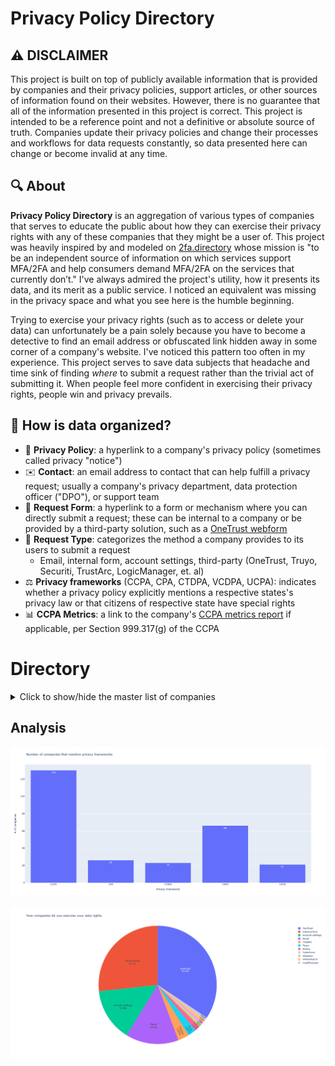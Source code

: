 # Privacy Policy Directory

## ⚠️ DISCLAIMER
This project is built on top of publicly available information that is provided by companies and their privacy policies, support articles, or other sources of information found on their websites. However, there is no guarantee that all of the information presented in this project is correct. This project is intended to be a reference point and not a definitive or absolute source of truth. Companies update their privacy policies and change their processes and workflows for data requests constantly, so data presented here can change or become invalid at any time.

## 🔍 About
**Privacy Policy Directory** is an aggregation of various types of companies that serves to educate the public about how they can exercise their privacy rights with any of these companies that they might be a user of. This project was heavily inspired by and modeled on [2fa.directory](https://2fa.directory/) whose mission is "to be an independent source of information on which services support MFA/2FA and help consumers demand MFA/2FA on the services that currently don’t." I've always admired the project's utility, how it presents its data, and its merit as a public service. I noticed an equivalent was missing in the privacy space and what you see here is the humble beginning. 

Trying to exercise your privacy rights (such as to access or delete your data) can unfortunately be a pain solely because you have to become a detective to find an email address or obfuscated link hidden away in some corner of a company's website. I've noticed this pattern too often in my experience. This project serves to save data subjects that headache and time sink of finding *where* to submit a request rather than the trivial act of submitting it. When people feel more confident in exercising their privacy rights, people win and privacy prevails.


## 📑 How is data organized?
* :blue_book: **Privacy Policy**: a hyperlink to a company's privacy policy (sometimes called privacy "notice")
* :envelope: **Contact**: an email address to contact that can help fulfill a privacy request; usually a company's privacy department, data protection officer ("DPO"), or support team
* :memo: **Request Form**: a hyperlink to a form or mechanism where you can directly submit a request; these can be internal to a company or be provided by a third-party solution, such as a [OneTrust webform](https://www.onetrust.com/products/privacy-rights-automation/)
* :card_index: **Request Type**: categorizes the method a company provides to its users to submit a request
     * Email, internal form, account settings, third-party (OneTrust, Truyo, Securiti, TrustArc, LogicManager, et. al)
* :balance_scale: **Privacy frameworks** (CCPA, CPA, CTDPA, VCDPA, UCPA): indicates whether a privacy policy explicitly mentions a respective states's privacy law or that citizens of respective state have special rights
* :bar_chart: **CCPA Metrics**: a link to the company's [CCPA metrics report](https://www.onetrust.com/blog/ccpa-metric-reporting-requirement/) if applicable, per  Section 999.317(g) of the CCPA

 
# Directory
<details>
  <summary>Click to show/hide the master list of companies</summary>
  
  | Company                        | Privacy Policy                                                                                                                                                                                                                                           | Contact                                              | Request Form                                                                                                                                                                       | Request Type     | CCPA               | CPA                | CTDPA              | CDPA               | UCPA               | CCPA Metrics                                                                                                                            |
| :------------------------------: | :--------------------------------------------------------------------------------------------------------------------------------------------------------------------------------------------------------------------------------------------------------: | :----------------------------------------------------: | :----------------------------------------------------------------------------------------------------------------------------------------------------------------------------------: | :----------------: | :------------------: | :------------------: | :------------------: | :------------------: | :------------------: | :---------------------------------------------------------------------------------------------------------------------------------------: |
| 2K                             | [:blue_book:](https://www.take2games.com/privacy)                                                                                                                                                                                                        |                                                      | [:memo:](https://privacyportal.onetrust.com/webform/3efb95b4-aed7-4aa8-85d8-488eb074fa8c/19eefada-ab66-4f0f-86b7-b542d1969d38)                                                     | OneTrust         |                    |                    |                    |                    |                    |                                                                                                                                         |
| 7-Eleven                       | [:blue_book:](https://www.7-eleven.com/consumer-privacy-notice)                                                                                                                                                                                          | [:envelope:](privacypolicy@7-11.com)                 | [:memo:](https://7dataassure-forms.7-eleven.com/email)                                                                                                                             | Internal form    | :heavy_check_mark: |                    |                    |                    |                    |                                                                                                                                         |
| Activision Blizzard            | [:blue_book:](https://www.activisionblizzard.com/legal/privacy-policy)                                                                                                                                                                                   | [:envelope:](privacyrequests@activisionblizzard.com) |                                                                                                                                                                                    | Email            | :heavy_check_mark: |                    |                    |                    |                    | [:bar_chart:](https://www.activision.com/legal/ccpa-report)                                                                             |
| Acxiom                         | [:blue_book:](https://www.acxiom.com/about-us/privacy/)                                                                                                                                                                                                  | [:envelope:](consumeradvo@acxiom.com)                | [:memo:](https://privacyportal.onetrust.com/webform/342ca6ac-4177-4827-b61e-19070296cbd3/7229a09c-578f-4ac6-a987-e0428a7b877e)                                                     | OneTrust         | :heavy_check_mark: |                    |                    | :heavy_check_mark: |                    | [:bar_chart:](https://www.acxiom.com/about-us/privacy/highlights-for-us-products-privacy-policy/#ccpa)                                  |
| Adidas                         | [:blue_book:](https://www.adidas.com/us/help/us-company-information/what-is-the-privacy-policy)                                                                                                                                                          | [:envelope:](privacy.policy@adidas.com)              |                                                                                                                                                                                    | Internal form    | :heavy_check_mark: |                    |                    | :heavy_check_mark: |                    |                                                                                                                                         |
| Alberstons                     | [:blue_book:](https://www.albertsonscompanies.com/policies-and-disclosures/privacy-policy/default.aspx)                                                                                                                                                  | [:envelope:](privacyoffice@albertsons.com)           | [:memo:](https://privacyportal.onetrust.com/webform/ea30fd57-7c9b-4aa0-b3c2-5ff790e3550f/f0ad4013-236f-4114-bd9b-f9d2316ef5c5)                                                     | OneTrust         | :heavy_check_mark: |                    |                    |                    |                    | [:bar_chart:](https://www.albertsonscompanies.com/policies-and-disclosures/privacy-policy/2020-albertsons-ccpa-metrics-report/)         |
| Allstate                       | [:blue_book:](https://www.allstate.com/privacy-center/aic-privacy-statement)                                                                                                                                                                             | [:envelope:](customerprivacy@allstate.com)           | [:memo:](https://allstate.consumerprivacyinfo.com/)                                                                                                                                | OneTrust         | :heavy_check_mark: |                    |                    | :heavy_check_mark: |                    | [:bar_chart:](https://www.allstate.com/privacy-center/consumer-requests-metrics)                                                        |
| Amazon                         | [:blue_book:](https://www.amazon.com/gp/help/customer/display.html%3FnodeId%3DGX7NJQ4ZB8MHFRNJ)                                                                                                                                                          |                                                      | [:memo:](https://www.amazon.com/gp/help/customer/display.html?nodeId=G5NBVNN2RHXD5BUW)                                                                                             | Account settings | :heavy_check_mark: |                    |                    | :heavy_check_mark: |                    | [:bar_chart:](https://www.amazon.com/gp/help/customer/display.html?nodeId=GC5HB5DVMU5Y8CJ2)                                             |
| AMC                            | [:blue_book:](https://www.amctheatres.com/privacy-policy)                                                                                                                                                                                                | [:envelope:](privacymanager@amctheatres.com)         | [:memo:](https://www.amctheatres.com/privacy)                                                                                                                                      | Internal form    | :heavy_check_mark: |                    |                    | :heavy_check_mark: |                    |                                                                                                                                         |
| American Express               | [:blue_book:](https://www.americanexpress.com/us/company/privacy-center/online-privacy-disclosures/#privacy-statement)                                                                                                                                   |                                                      | [:memo:](https://www.americanexpress.com/us/privacy-center/?inav=footer_privacy_statement)                                                                                         | Internal form    | :heavy_check_mark: |                    |                    |                    |                    |                                                                                                                                         |
| AT&T                           | [:blue_book:](https://about.att.com/privacy/full_privacy_policy.html)                                                                                                                                                                                    | [:envelope:](privacypolicy@att.com)                  | [:memo:](https://www.att.com/acctmgmt/passthrough/PRIVACYCHOICES?origination_point=PrivacyCenter)                                                                                  | Account settings | :heavy_check_mark: | :heavy_check_mark: | :heavy_check_mark: | :heavy_check_mark: | :heavy_check_mark: | [:bar_chart:](https://about.att.com/privacy/StateLawApproach/california/ca-metrics.html)                                                |
| Bandai Namco                   | [:blue_book:](https://www.bandainamcoent.com/legal/privacy)                                                                                                                                                                                              | [:envelope:](privacy@bandainamcoent.com)             |                                                                                                                                                                                    | Email            | :heavy_check_mark: |                    |                    |                    |                    |                                                                                                                                         |
| Bank of America                | [:blue_book:](https://www.bankofamerica.com/security-center/privacy-overview/)                                                                                                                                                                           |                                                      | [:memo:](https://secure.bankofamerica.com/customer-preferences/public/personal-information-request/#!/page1)                                                                       | Internal form    | :heavy_check_mark: |                    |                    |                    |                    | [:bar_chart:](https://www.bankofamerica.com/ccpa-metrics)                                                                               |
| Barclays                       | [:blue_book:](https://cards.barclaycardus.com/banking/privacy-policy/)                                                                                                                                                                                   |                                                      | [:memo:](https://www.barclaycardus.com/servicing/consumerPrivacyRequest#/)                                                                                                         | Internal form    | :heavy_check_mark: |                    |                    |                    |                    | [:bar_chart:](https://cards.barclaycardus.com/content/dam/bcuspublic/privacy-policy/notices/CCPA%20Annual%20Metrics_2022-01-13.pdf)     |
| Barnes and Noble               | [:blue_book:](https://www.barnesandnoble.com/h/help/privacy-policy-complete)                                                                                                                                                                             | [:envelope:](privacy@barnesandnoble.com)             | [:memo:](https://bn.clarip.com/dsr/create?type=3)                                                                                                                                  | Clarip           | :heavy_check_mark: |                    |                    |                    |                    | [:bar_chart:](https://www.barnesandnoble.com/h/help/ccpa-requests)                                                                      |
| Be Real                        | [:blue_book:](https://bere.al/en/privacy)                                                                                                                                                                                                                | [:envelope:](contact@bere.al)                        |                                                                                                                                                                                    | Email            | :heavy_check_mark: |                    |                    | :heavy_check_mark: |                    |                                                                                                                                         |
| Best Buy                       | [:blue_book:](https://www.bestbuy.com/site/help-topics/privacy-policy/pcmcat204400050062.c?id=pcmcat204400050062)                                                                                                                                        | [:envelope:](PrivacyManager@bestbuy.com)             | [:memo:](https://www.bestbuy.com/sentry/confirm/residency?context=ca&type=access)                                                                                                  | Internal form    | :heavy_check_mark: |                    |                    | :heavy_check_mark: |                    | [:bar_chart:](https://www.bestbuy.com/site/privacy-policy/state-privacy-rights/pcmcat204400050063.c?id=pcmcat204400050063)              |
| BMW                            | [:blue_book:](https://my.bmwusa.com/privacypolicy)                                                                                                                                                                                                       | [:envelope:](bmwprivacy@bmwusa.com)                  |                                                                                                                                                                                    | Email            | :heavy_check_mark: | :heavy_check_mark: | :heavy_check_mark: | :heavy_check_mark: | :heavy_check_mark: |                                                                                                                                         |
| Bombora                        | [:blue_book:](https://bombora.com/privacy-policy/)                                                                                                                                                                                                       | [:envelope:](privacy@bombora.com)                    | [:memo:](https://privacyportal-cdn.onetrust.com/dsarwebform/662170ba-e8a7-486d-83f0-18df819c7d01/30097882-a6d2-4336-960d-5943489b1f34.html?Cookie_ID=3615977796843601920)          | OneTrust         | :heavy_check_mark: |                    |                    |                    |                    | [:bar_chart:](https://bombora.com/wp-content/uploads/2022/06/CCPA-2021-Metrics.pptx.pdf)                                                |
| Boost Mobile                   | [:blue_book:](https://www.boostmobile.com/about/legal/privacy-policy.html?INTNAV=BotNav:Legal:Privacy)                                                                                                                                                   |                                                      | [:memo:](https://www.boostmobile.com/ccpaportal.html)                                                                                                                              | Internal form    | :heavy_check_mark: |                    |                    |                    |                    |                                                                                                                                         |
| Bumble                         | [:blue_book:](https://bumble.com/privacy)                                                                                                                                                                                                                | [:envelope:](DPO@team.bumble.com)                    | [:memo:](https://bumble.com/help-search#contact-us)                                                                                                                                | Internal form    | :heavy_check_mark: |                    |                    |                    |                    |                                                                                                                                         |
| Capital One                    | [:blue_book:](https://www.capitalone.com/privacy/)                                                                                                                                                                                                       |                                                      | [:memo:](https://mydata.capitalone.com/)                                                                                                                                           | Internal form    | :heavy_check_mark: |                    |                    |                    |                    | [:bar_chart:](https://mydata.capitalone.com/transparency-report)                                                                        |
| Cash App                       | [:blue_book:](https://cash.app/legal/us/en-us/privacy)                                                                                                                                                                                                   |                                                      | [:memo:](https://cash.app/support)                                                                                                                                                 | Account settings | :heavy_check_mark: |                    |                    |                    |                    |                                                                                                                                         |
| Channel Advisor                | [:blue_book:](https://www.channeladvisor.com/privacy-policy/)                                                                                                                                                                                            | [:envelope:](data-privacy@channeladvisor.com)        | [:memo:](https://www.channeladvisor.com/privacy-policy/)                                                                                                                           | Internal form    | :heavy_check_mark: |                    |                    |                    |                    | [:bar_chart:](https://www.channeladvisor.com/privacy-policy/ccpa-reporting/)                                                            |
| Chase                          | [:blue_book:](https://www.chase.com/digital/resources/privacy-security/privacy/consumer-privacy-notice)                                                                                                                                                  | [:envelope:](Privacy.Info@JPMChase.com)              |                                                                                                                                                                                    | Email            | :heavy_check_mark: |                    |                    |                    |                    |                                                                                                                                         |
| Chevron                        | [:blue_book:](https://www.chevron.com/privacy)                                                                                                                                                                                                           |                                                      | [:memo:](https://privacyportal-cdn.onetrust.com/dsarwebform/c6903940-f079-4218-9ad7-47c7ff822500/12ee0246-47a0-4a19-9fe8-3a884c925d0d.html)                                        | OneTrust         | :heavy_check_mark: |                    |                    |                    |                    |                                                                                                                                         |
| Chime Bank                     | [:blue_book:](https://www.chime.com/policies/chime/privacy-policy/)                                                                                                                                                                                      | [:envelope:](support@chime.com)                      | [:memo:](https://privacyportal.onetrust.com/webform/5937394c-877a-4878-9ea1-329cdfe21a59/d98ad59c-8cb5-4ff2-82db-543e8d05103b)                                                     | OneTrust         | :heavy_check_mark: |                    |                    | :heavy_check_mark: |                    |                                                                                                                                         |
| Cinemark                       | [:blue_book:](https://www.cinemark.com/privacy-policy)                                                                                                                                                                                                   |                                                      | [:memo:](https://www.cinemark.com/my-personal-information)                                                                                                                         | Internal form    |                    |                    |                    |                    |                    |                                                                                                                                         |
| Citi Mobile                    | [:blue_book:](https://online.citi.com/US/JRS/portal/template.do?ID=Privacy)                                                                                                                                                                              |                                                      |                                                                                                                                                                                    | Phone            | :heavy_check_mark: |                    |                    |                    |                    |                                                                                                                                         |
| Clover                         | [:blue_book:](https://www.clover.com/privacy-policy)                                                                                                                                                                                                     | [:envelope:](dpo@fiserv.com)                         | [:memo:](https://privacyportal.onetrust.com/webform/ea43d9bb-b0c9-4a9e-abdc-ef43b9b27820/7b1d1e3d-fa16-470a-a0f9-c9dc74868f6d)                                                     | OneTrust         | :heavy_check_mark: |                    |                    | :heavy_check_mark: |                    |                                                                                                                                         |
| Consumer Cellular              | [:blue_book:](https://www.consumercellular.com/legal/privacyandsecurity)                                                                                                                                                                                 |                                                      | [:memo:](https://privacyportal.onetrust.com/webform/548fbbb6-4dd0-48c8-b728-05ab7819bed2/1280eff9-8067-4338-a276-6545911f9f72)                                                     | OneTrust         | :heavy_check_mark: |                    |                    |                    |                    |                                                                                                                                         |
| Costco                         | [:blue_book:](https://www.costco.com/privacy-policy.html)                                                                                                                                                                                                | [:envelope:](US_Privacy@costco.com)                  | [:memo:](https://www.costco.com/RightsRequest)                                                                                                                                     | Internal form    | :heavy_check_mark: |                    |                    | :heavy_check_mark: |                    | [:bar_chart:](https://www.costco.com/privacy-policy.html#cppa)                                                                          |
| CPO                            | [:blue_book:](https://www.cpooutlets.com/outlets-privacy-policy.html)                                                                                                                                                                                    | [:envelope:](privacyteam@cpocommerce.com)            | [:memo:](https://submit-irm.trustarc.com/services/validation/3de96890-0ef3-42e3-bf78-c2191a2cae0e)                                                                                 | TrustArc         | :heavy_check_mark: |                    |                    |                    |                    |                                                                                                                                         |
| Credit Karma                   | [:blue_book:](https://www.intuit.com/privacy/statement/)                                                                                                                                                                                                 | [:envelope:](requests@creditkarma.com)               | [:memo:](https://support.creditkarma.com/s/newcase)                                                                                                                                | Internal form    | :heavy_check_mark: | :heavy_check_mark: | :heavy_check_mark: | :heavy_check_mark: |                    |                                                                                                                                         |
| Cricket                        | [:blue_book:](https://www.cricketwireless.com/privacy)                                                                                                                                                                                                   | [:envelope:](privacypolicy@cricketwireless.com)      | [:memo:](https://www.cricketwireless.com/legal-info/california-consumer-privacy-act.html)                                                                                          | Account settings | :heavy_check_mark: |                    |                    |                    |                    | [:bar_chart:](https://www.cricketwireless.com/legal-info/ccpa-metrics)                                                                  |
| Crunchyroll                    | [:blue_book:](https://www.crunchyroll.com/en/privacy/index.html)                                                                                                                                                                                         |                                                      | [:memo:](https://privacyportal-cdn.onetrust.com/dsarwebform/d19e506f-1a64-463d-94e4-914dd635817d/fc46fc0c-407c-4735-9a43-14dfa283d17c.html)                                        | OneTrust         | :heavy_check_mark: |                    |                    | :heavy_check_mark: |                    |                                                                                                                                         |
| CVS                            | [:blue_book:](https://www.cvs.com/help/privacy_policy.jsp)                                                                                                                                                                                               | [:envelope:](ConsumerPrivacy@CVSHealth.com)          |                                                                                                                                                                                    | Account settings | :heavy_check_mark: |                    |                    | :heavy_check_mark: |                    | [:bar_chart:](https://www.cvs.com/bizcontent/general/policy/consumer-request-metrics-disclosure.pdf)                                    |
| Discovery+                     | [:blue_book:](https://corporate.discovery.com/privacy-policy/)                                                                                                                                                                                           | [:envelope:](privacy_policy@discovery.com)           | [:memo:](https://privacyportal.onetrust.com/webform/1b21e05d-c206-4e0b-970e-2d73a23e42e8/5b504afe-dd1e-47f6-9af6-56144531eced)                                                     | OneTrust         | :heavy_check_mark: |                    |                    |                    |                    |                                                                                                                                         |
| Disney                         | [:blue_book:](https://privacy.thewaltdisneycompany.com/en/current-privacy-policy/your-us-state-privacy-rights/)                                                                                                                                          | [:envelope:](usprivacy@twdc.com)                     | [:memo:](https://privacyportalde-cdn.onetrust.com/dsarwebform/64f077b5-2f93-429f-a005-c0206ec0738e/310e544c-4c70-4d0f-90d5-d4dc8b3f7cba.html)                                      | OneTrust         | :heavy_check_mark: |                    |                    | :heavy_check_mark: |                    | [:bar_chart:](https://privacy.thewaltdisneycompany.com/en/current-privacy-policy/your-us-state-privacy-rights/)                         |
| eBay                           | [:blue_book:](https://www.ebay.com/help/policies/member-behaviour-policies/user-privacy-notice-privacy-policy?id=4260&mkevt=1&mkcid=1&mkrid=711-53200-19255-0&campid=5337590774&customid=&toolid=10001)                                                  |                                                      | [:memo:](https://ocswf.ebay.com/guest/privacy)                                                                                                                                     | Internal form    | :heavy_check_mark: |                    |                    | :heavy_check_mark: |                    | [:bar_chart:](https://www.ebayinc.com/company/privacy-center/privacy-notice/state-privacy-disclosures/#california)                      |
| Electronic Arts                | [:blue_book:](https://www.ea.com/legal/privacy-and-cookie-policy)                                                                                                                                                                                        |                                                      | [:memo:](https://www.ea.com/legal/privacy-portal)                                                                                                                                  | Account settings | :heavy_check_mark: |                    |                    |                    |                    |                                                                                                                                         |
| Epic Games                     | [:blue_book:](https://www.epicgames.com/site/en-US/privacypolicy)                                                                                                                                                                                        | [:envelope:](privacy@support.epicgames.com)          |                                                                                                                                                                                    | Email            | :heavy_check_mark: |                    |                    |                    |                    |                                                                                                                                         |
| Equifax                        | [:blue_book:](https://www.equifax.com/privacy/privacy-statement/)                                                                                                                                                                                        |                                                      | [:memo:](https://myprivacy.equifax.com/personal-info)                                                                                                                              | Internal form    | :heavy_check_mark: | :heavy_check_mark: | :heavy_check_mark: | :heavy_check_mark: | :heavy_check_mark: | [:bar_chart:](https://www.equifax.com/privacy/privacy-statement/)                                                                       |
| ESPN                           | [:blue_book:](https://privacy.thewaltdisneycompany.com/en/current-privacy-policy/)                                                                                                                                                                       | [:envelope:](usprivacy@twdc.com)                     | [:memo:](https://privacyportalde-cdn.onetrust.com/dsarwebform/64f077b5-2f93-429f-a005-c0206ec0738e/310e544c-4c70-4d0f-90d5-d4dc8b3f7cba.html)                                      | OneTrust         | :heavy_check_mark: |                    |                    | :heavy_check_mark: |                    | [:bar_chart:](https://privacy.thewaltdisneycompany.com/en/current-privacy-policy/your-us-state-privacy-rights/)                         |
| Etsy                           | [:blue_book:](https://www.etsy.com/legal/privacy/)                                                                                                                                                                                                       | [:envelope:](dpo@etsy.com)                           | [:memo:](https://help.etsy.com/hc/en-us/articles/360035753053-How-Do-I-Download-My-Etsy-Data-)                                                                                     | Account settings | :heavy_check_mark: |                    |                    |                    |                    |                                                                                                                                         |
| Experian                       | [:blue_book:](https://www.experian.com/privacy/#consumerprivacy)                                                                                                                                                                                         |                                                      | [:memo:](https://consumerprivacy.experian.com/ccpa/)                                                                                                                               | Internal form    | :heavy_check_mark: |                    |                    |                    |                    | [:bar_chart:](https://www.experian.com/privacy/ccpa-privacy-policy)                                                                     |
| Experian                       | [:blue_book:](https://www.experian.com/privacy/)                                                                                                                                                                                                         |                                                      | [:memo:](https://privacy.a.apps.experian.com/ccpa/)                                                                                                                                | Internal form    | :heavy_check_mark: |                    |                    |                    |                    |                                                                                                                                         |
| Exxon Mobil                    | [:blue_book:](https://corporate.exxonmobil.com/Global-legal-pages/privacy-policy)                                                                                                                                                                        | [:envelope:](data.privacy.office@exxonmobil.com)     | [:memo:](https://privacyportal.onetrust.com/webform/556d380f-9307-4f7c-8b90-5eaa69099b42/268a33c4-8f55-41f5-bc5d-356ec7c3444f)                                                     | OneTrust         | :heavy_check_mark: |                    |                    |                    |                    |                                                                                                                                         |
| Facebook                       | [:blue_book:](https://www.facebook.com/privacy/policy/?entry_point=data_policy_redirect&entry=0)                                                                                                                                                         |                                                      | [:memo:](https://www.facebook.com/help/contact/459418078730560)                                                                                                                    | Account settings |                    |                    |                    |                    |                    | [:bar_chart:](https://www.facebook.com/legal/policy/ccpa/transparencyreport)                                                            |
| Fandango                       | [:blue_book:](https://www.fandango.com/policies/privacy-policy)                                                                                                                                                                                          | [:envelope:](privacy@fandango.com)                   | [:memo:](https://privacyportal-cdn.onetrust.com/dsarwebform/17e5cb00-ad90-47f5-a58d-77597d9d2c16/7e1e94a5-ce41-429f-8613-2b0b30850f6e.html)                                        | OneTrust         | :heavy_check_mark: | :heavy_check_mark: | :heavy_check_mark: | :heavy_check_mark: | :heavy_check_mark: | [:bar_chart:](https://www.fandango.com/policies/ccpa-metric)                                                                            |
| Fannie Mae                     | [:blue_book:](https://www.fanniemae.com/about-us/corporate-governance/online-privacy-notice)                                                                                                                                                             |                                                      | [:memo:](https://fmethics.metricstream.com/webline/)                                                                                                                               | Internal form    | :heavy_check_mark: | :heavy_check_mark: | :heavy_check_mark: | :heavy_check_mark: | :heavy_check_mark: | [:bar_chart:](https://www.fanniemae.com/media/40331/display)                                                                            |
| Ferrari                        | [:blue_book:](https://www.ferrari.com/en-EN/privacy-policy)                                                                                                                                                                                              |                                                      | [:memo:](https://privacyportal-de.onetrust.com/webform/98d779e0-913c-4c73-b9fe-4e0e2e29c727/8311287a-be4e-4748-86c2-e12d7ccdf2db)                                                  | OneTrust         |                    |                    |                    |                    |                    |                                                                                                                                         |
| Ford                           | [:blue_book:](https://www.ford.com/help/privacy/#USprivacypolicy)                                                                                                                                                                                        | [:envelope:](calprivy@ford.com)                      | [:memo:](https://privacyportal.onetrust.com/webform/1d20b685-0942-4b4d-a0af-b799c97f5cf6/2e4928b6-d77a-4f76-9518-1bfb9721669d)                                                     | OneTrust         | :heavy_check_mark: |                    |                    | :heavy_check_mark: |                    | [:bar_chart:](https://www.ford.com/help/privacy/#caPrivacy)                                                                             |
| Freddie Mac                    | [:blue_book:](https://www.freddiemac.com/terms/privacy)                                                                                                                                                                                                  | [:envelope:](privacy_mailbox@freddiemac.com)         | [:memo:](https://privacyportal-cdn.onetrust.com/dsarwebform/94b5e41a-aba0-4e51-ba48-efa19ce560a1/b80edba8-62e5-465e-8757-f725da6ee5b2.html)                                        | OneTrust         | :heavy_check_mark: |                    |                    | :heavy_check_mark: |                    | [:bar_chart:](https://www.freddiemac.com/terms/docs/California_Consumer_Request_Metrics.pdf)                                            |
| Gameloft                       | [:blue_book:](https://www.gameloft.com/en/privacy-notice)                                                                                                                                                                                                | [:envelope:](DataProtectionSupport@gameloft.com)     | [:memo:](https://www.gameloft.com/en/privacy-notice/contact-form/)                                                                                                                 | Internal form    | :heavy_check_mark: |                    |                    |                    |                    |                                                                                                                                         |
| Gamestop                       | [:blue_book:](https://www.gamestop.com/PrivacyPolicy.html)                                                                                                                                                                                               | [:envelope:](USConsumerRequests@gamestop.com)        | [:memo:](https://submit-irm.trustarc.com/services/validation/6e5e4be9-1778-46d4-b0e3-03a0e3a9153f)                                                                                 | TrustArc         | :heavy_check_mark: |                    |                    |                    |                    | [:bar_chart:](https://www.gamestop.com/PrivacyPolicy.html#section10)                                                                    |
| General Motors                 | [:blue_book:](https://www.gm.com/privacy-statement)                                                                                                                                                                                                      | [:envelope:](privacy@gm.com)                         | [:memo:](https://www.gm.com/consumer-privacy)                                                                                                                                      | Internal form    | :heavy_check_mark: |                    |                    | :heavy_check_mark: |                    |                                                                                                                                         |
| Ghost Story Games              | [:blue_book:](https://www.take2games.com/privacy/)                                                                                                                                                                                                       | [:envelope:](Community@GhostStoryGames.com)          | [:memo:](https://www.ghoststorygames.com/privacy-data-requests/)                                                                                                                   | Email            |                    |                    |                    |                    |                    |                                                                                                                                         |
| Glu Mobile                     | [:blue_book:](https://www.ea.com/legal/privacy-and-cookie-policy)                                                                                                                                                                                        |                                                      | [:memo:](https://www.ea.com/legal/privacy-portal)                                                                                                                                  | Account settings | :heavy_check_mark: |                    |                    |                    |                    |                                                                                                                                         |
| Grindr                         | [:blue_book:](https://www.grindr.com/privacy-policy/?lang=en-US)                                                                                                                                                                                         | [:envelope:](privacy@grindr.com)                     | [:memo:](https://help.grindr.com/hc/en-us/requests/new?ticket_form_id=360006692913)                                                                                                | Account settings |                    |                    |                    |                    |                    | [:bar_chart:](https://www.grindr.com/privacy-policy/privacy-rights-requests/?lang=en-US)                                                |
| GroupMe                        | [:blue_book:](https://privacy.microsoft.com/en-US/privacystatement)                                                                                                                                                                                      |                                                      | [:memo:](https://account.microsoft.com/privacy)                                                                                                                                    | Account settings | :heavy_check_mark: |                    |                    |                    |                    | [:bar_chart:](https://privacy.microsoft.com/en-us/ccpa)                                                                                 |
| HBO Max                        | [:blue_book:](https://www.hbomax.com/privacy/usrights/en-us)                                                                                                                                                                                             | [:envelope:](privacy@hbomax.com)                     | [:memo:](https://www.warnermediaprivacy.com/delete-data/request/)                                                                                                                  | Internal form    | :heavy_check_mark: |                    |                    | :heavy_check_mark: |                    |                                                                                                                                         |
| Hinge                          | [:blue_book:](https://hinge.co/privacy/)                                                                                                                                                                                                                 | [:envelope:](hello@hinge.co)                         | [:memo:](https://hingeapp.zendesk.com/hc/en-us/categories/360001641614-Safety-Security-and-Privacy)                                                                                | Account settings | :heavy_check_mark: |                    |                    | :heavy_check_mark: |                    |                                                                                                                                         |
| Home Depot                     | [:blue_book:](https://www.homedepot.com/privacy/privacy-and-security-statement)                                                                                                                                                                          | [:envelope:](privacy@homedepot.com)                  | [:memo:](https://www.homedepot.com/privacy/Exercise-My-Privacy-Rights)                                                                                                             | Internal form    | :heavy_check_mark: |                    |                    | :heavy_check_mark: |                    | [:bar_chart:](https://www.homedepot.com/privacy/California-Privacy-Rights-and-Report)                                                   |
| Honda                          | [:blue_book:](https://www.honda.com/privacy/privacy-notice)                                                                                                                                                                                              |                                                      | [:memo:](https://crrs.secure.force.com/service/CCPA_Request_W2C)                                                                                                                   | SalesForce       | :heavy_check_mark: |                    |                    | :heavy_check_mark: |                    | [:bar_chart:](https://www.honda.com/privacy/pdf/Honda_CCPA_01192022.pdf)                                                                |
| Hulu                           | [:blue_book:](https://privacy.thewaltdisneycompany.com/en/current-privacy-policy/your-us-state-privacy-rights/)                                                                                                                                          | [:envelope:](usprivacy@twdc.com)                     | [:memo:](https://privacyportalde-cdn.onetrust.com/dsarwebform/64f077b5-2f93-429f-a005-c0206ec0738e/310e544c-4c70-4d0f-90d5-d4dc8b3f7cba.html)                                      | OneTrust         | :heavy_check_mark: |                    |                    | :heavy_check_mark: |                    |                                                                                                                                         |
| Hybrid Theory                  | [:blue_book:](https://hybridtheory.com/privacy-notice/)                                                                                                                                                                                                  | [:envelope:](privacy@hybridtheory.com)               |                                                                                                                                                                                    | Email            | :heavy_check_mark: |                    |                    |                    |                    |                                                                                                                                         |
| Hyundai                        | [:blue_book:](https://www.hyundaiusa.com/us/en/privacy-policy/)                                                                                                                                                                                          | [:envelope:](personalprivacyrequest@hmausa.com)      | [:memo:](https://www.hyundaiusa.com/us/en/privacy-policy/)                                                                                                                         | Internal form    | :heavy_check_mark: |                    |                    | :heavy_check_mark: |                    |                                                                                                                                         |
| Ikea                           | [:blue_book:](https://www.ikea.com/us/en/customer-service/privacy-policy/)                                                                                                                                                                               | [:envelope:](infosec.dataprivacy.us@ikea.com)        | [:memo:](https://privacyportal-eu.onetrust.com/webform/4934e273-6e7a-4e95-8a2f-48f0f901d3cd/2d7d7a43-1658-4b2e-8117-3d8542e3785d)                                                  | OneTrust         | :heavy_check_mark: |                    |                    |                    |                    |                                                                                                                                         |
| IMDB                           | [:blue_book:](https://www.imdb.com/privacy?ref_=ft_pvc)                                                                                                                                                                                                  |                                                      | [:memo:](https://help.imdb.com/article/imdb/general-information/how-can-i-access-or-delete-personal-information-imdb-stores-about-me/GDASD2LZMU8HNH4H?ref_=helpms_helpart_inline#) | Account settings | :heavy_check_mark: |                    |                    | :heavy_check_mark: |                    |                                                                                                                                         |
| Instagram                      | [:blue_book:](https://privacycenter.instagram.com/policy/?entry_point=ig_help_center_data_policy_redirect)                                                                                                                                               |                                                      | [:memo:](https://privacycenter.instagram.com/policy/?section_id=6-HowCanYouManage)                                                                                                 | Account settings |                    |                    |                    |                    |                    | [:bar_chart:](https://www.facebook.com/legal/policy/ccpa/transparencyreport)                                                            |
| Interactive Data               | [:blue_book:](https://www.ididata.com/idis-privacy-statement/)                                                                                                                                                                                           | [:envelope:](privacy@ididata.com)                    | [:memo:](https://www.ididata.com/personal-information-request/)                                                                                                                    | Internal form    | :heavy_check_mark: |                    |                    | :heavy_check_mark: |                    | [:bar_chart:](https://www.ididata.com/wp-content/uploads/2021/07/California-Consumer-Privacy-Act-Metrics.pdf)                           |
| Jagex                          | [:blue_book:](https://www.jagex.com/en-GB/terms/privacy)                                                                                                                                                                                                 | [:envelope:](dpo@jagex.com)                          |                                                                                                                                                                                    | Email            | :heavy_check_mark: |                    |                    |                    |                    |                                                                                                                                         |
| Jam City                       | [:blue_book:](https://www.jamcity.com/privacyandterms/)                                                                                                                                                                                                  | [:envelope:](privacy@jamcity.com)                    | [:memo:](https://support.jamcity.com/gdpr/)                                                                                                                                        | Internal form    | :heavy_check_mark: |                    |                    |                    |                    |                                                                                                                                         |
| Kia                            | [:blue_book:](https://www.kia.com/us/en/privacy)                                                                                                                                                                                                         |                                                      | [:memo:](https://ksupport.kiausa.com/ConsumerAffairs/PrivacyManagement)                                                                                                            | Internal form    | :heavy_check_mark: | :heavy_check_mark: | :heavy_check_mark: | :heavy_check_mark: | :heavy_check_mark: |                                                                                                                                         |
| Kroger                         | [:blue_book:](https://www.kroger.com/i/privacy-policy)                                                                                                                                                                                                   | [:envelope:](KrogerPrivacyOffice@Kroger.com)         | [:memo:](https://privacyportal.onetrust.com/webform/f95f67ef-e8ad-4274-9c69-04fd38042f86/550d355b-d9af-4bcf-b933-f734d464c0a9)                                                     | OneTrust         | :heavy_check_mark: |                    |                    | :heavy_check_mark: |                    | [:bar_chart:](https://www.kroger.com/content/v2/binary/document/ccpa_metrics_2021-1656342452748.pdf)                                    |
| LG                             | [:blue_book:](https://privacy.us.lg.com/)                                                                                                                                                                                                                | [:envelope:](usprivacy@lge.com)                      | [:memo:](https://privacy.us.lg.com/policies?modal=select-subject)                                                                                                                  | Internal form    | :heavy_check_mark: | :heavy_check_mark: | :heavy_check_mark: | :heavy_check_mark: | :heavy_check_mark: |                                                                                                                                         |
| Liberty Mutual                 | [:blue_book:](https://www.libertymutualgroup.com/general/about-lm/corporate-information/website-and-mobile-data-privacy)                                                                                                                                 | [:envelope:](privacy@libertymutual.com)              | [:memo:](https://privacyportal.onetrust.com/hosted-webform/consent/50577d86-8d39-4310-9583-33e6d3da8e17/9b108b70-4ef6-4d93-b7ec-60e41f03b292)                                      | OneTrust         | :heavy_check_mark: |                    |                    |                    |                    | [:bar_chart:](https://www.libertymutualgroup.com/documents/2021-metrics-individual-requests-access-and-deletion-updated-6.20.22.pdf)    |
| Life360                        | [:blue_book:](https://support.life360.com/hc/en-us/articles/360043228154)                                                                                                                                                                                | [:envelope:](privacy@life360.com)                    |                                                                                                                                                                                    | Email            | :heavy_check_mark: |                    |                    |                    |                    |                                                                                                                                         |
| Live Ramp                      | [:blue_book:](https://liveramp.com/privacy/)                                                                                                                                                                                                             |                                                      | [:memo:](https://submit-irm.trustarc.com/services/validation/5c2b0c65-cac5-4a10-96cd-aa3821a77b2b)                                                                                 | TrustArc         | :heavy_check_mark: |                    |                    |                    |                    | [:bar_chart:](https://liveramp.com/privacy/california-privacy-notice/)                                                                  |
| LiveNation                     | [:blue_book:](https://help.livenation.com/s/article/Live-Nation-Entertainment-Privacy-Policy-Your-Privacy-Rights?language=en_US&tm_link=tm_i_privacy&tm_link=tm_i_privacy)                                                                               | [:envelope:](privacy@livenation.com)                 | [:memo:](https://privacyportal.onetrust.com/webform/ba6f9c5b-dda5-43bd-bac4-4e06afccd928/b3c0feda-599b-43d9-ae70-2e33b14b3b6b)                                                     | OneTrust         | :heavy_check_mark: |                    |                    |                    |                    | [:bar_chart:](https://help.livenation.com/s/article/CCPA-Statistics?language=en_US)                                                     |
| Living Spaces                  | [:blue_book:](https://www.livingspaces.com/company/privacy-policy)                                                                                                                                                                                       |                                                      | [:memo:](https://www.requesteasy.com/6385-3095)                                                                                                                                    | Request Easy     | :heavy_check_mark: |                    |                    |                    |                    | [:bar_chart:](https://www.livingspaces.com/company/privacy-policy/ccpa-metrics)                                                         |
| Lucid Motors                   | [:blue_book:](https://www.lucidmotors.com/legal#privacy-policy)                                                                                                                                                                                          | [:envelope:](privacy@lucidmotors.com)                |                                                                                                                                                                                    | Email            | :heavy_check_mark: |                    |                    |                    |                    |                                                                                                                                         |
| M&T Bank                       | [:blue_book:](https://www3.mtb.com/privacy)                                                                                                                                                                                                              | [:envelope:](ConsumerRequest@wilmingtontrust.com)    |                                                                                                                                                                                    | Email            | :heavy_check_mark: |                    |                    |                    |                    | [:bar_chart:](https://www3.mtb.com/homepage/explore-the-m-and-t-bank-help-center/bank-policies/california-consumer-privacy-notice)      |
| Macys                          | [:blue_book:](https://customerservice-macys.com/articles/macys-and-macyscom-notice-of-privacy-practices-2)                                                                                                                                               | [:envelope:](privacy.master@macys.com)               | [:memo:](https://www.macysprivacyportal.com/consumer/index)                                                                                                                        | Truyo            | :heavy_check_mark: |                    |                    | :heavy_check_mark: |                    | [:bar_chart:](https://customerservice-macys.com/articles/macys-and-macyscom-notice-of-privacy-practices-2#california-residents)         |
| Mercedes-Benz                  | [:blue_book:](https://www.mercedes-benz.com/en/providerprivacy-statement/privacy-statement/)                                                                                                                                                             | [:envelope:](dialog@mercedes-benz.com)               |                                                                                                                                                                                    | Email            | :heavy_check_mark: |                    |                    |                    |                    |                                                                                                                                         |
| Messenger                      | [:blue_book:](https://www.facebook.com/privacy/policy/?entry_point=data_policy_redirect&entry=0)                                                                                                                                                         |                                                      |                                                                                                                                                                                    | Account settings |                    |                    |                    |                    |                    | [:bar_chart:](https://www.facebook.com/legal/policy/ccpa/transparencyreport)                                                            |
| Miniclip                       | [:blue_book:](https://www.miniclip.com/privacy-policy)                                                                                                                                                                                                   | [:envelope:](dataprotection@miniclip.com)            |                                                                                                                                                                                    | Email            | :heavy_check_mark: |                    |                    |                    |                    |                                                                                                                                         |
| Mint Mobile                    | [:blue_book:](https://www.mintmobile.com/privacy-policy/)                                                                                                                                                                                                |                                                      | [:memo:](https://kaena1.atlassian.net/servicedesk/customer/portal/25/group/49/create/239)                                                                                          | Atlassian        | :heavy_check_mark: |                    |                    |                    |                    |                                                                                                                                         |
| MLB                            | [:blue_book:](https://www.mlb.com/official-information/privacy-policy)                                                                                                                                                                                   | [:envelope:](dataprivacy@mlb.com)                    | [:memo:](https://privacyportal-cdn.onetrust.com/dsarwebform/53a301ae-6882-46f9-af93-24f64f792aee/0b9faea2-b2d3-4f5d-84d2-1c523a648a05.html)                                        | OneTrust         | :heavy_check_mark: | :heavy_check_mark: |                    | :heavy_check_mark: |                    | [:bar_chart:](https://www.mlb.com/official-information/privacy-policy)                                                                  |
| NBA                            | [:blue_book:](https://www.nba.com/privacy-policy)                                                                                                                                                                                                        | [:envelope:](DataPrivacy@nba.com)                    | [:memo:](https://privacyportal.onetrust.com/webform/4b9fe937-73ed-43ed-863a-241ac6bfb482/784f7dd4-5b8b-4569-8087-4560abeab57e)                                                     | OneTrust         | :heavy_check_mark: |                    |                    |                    |                    | [:bar_chart:](https://www.nba.com/dsar-reporting)                                                                                       |
| NBC Universal                  | [:blue_book:](https://www.nbcuniversal.com/privacy)                                                                                                                                                                                                      |                                                      | [:memo:](https://privacyportal.onetrust.com/webform/17e5cb00-ad90-47f5-a58d-77597d9d2c16/2aa79e13-e7d2-4d45-b928-7df9a72bec32)                                                     | OneTrust         | :heavy_check_mark: |                    |                    |                    |                    | [:bar_chart:](https://www.nbcuniversal.com/privacy/ccpa-metric)                                                                         |
| NC Audience Exchange           | [:blue_book:](https://ncaudienceexchange.com/privacy/)                                                                                                                                                                                                   | [:envelope:](privacypolicy@newscorp.com)             | [:memo:](https://privacyportal.onetrust.com/webform/8930e991-baac-4a05-89f0-fc400879fa8a/fdeb5828-43a8-4430-a455-fa93b6c84eab)                                                     | OneTrust         | :heavy_check_mark: | :heavy_check_mark: | :heavy_check_mark: | :heavy_check_mark: | :heavy_check_mark: | [:bar_chart:](https://ncaudienceexchange.com/doc/News_IQ_CCPA_Request_Metrics2020.pdf)                                                  |
| Netflix                        | [:blue_book:](https://help.netflix.com/en/legal/privacy)                                                                                                                                                                                                 | [:envelope:](privacy@netflix.com)                    | [:memo:](https://help.netflix.com/en/node/100624)                                                                                                                                  | Account settings | :heavy_check_mark: | :heavy_check_mark: | :heavy_check_mark: | :heavy_check_mark: | :heavy_check_mark: |                                                                                                                                         |
| Nexon                          | [:blue_book:](https://www.nexon.com/main/en/legal/privacy/)                                                                                                                                                                                              | [:envelope:](na_nx_legal@nexon.com)                  |                                                                                                                                                                                    | Email            |                    |                    |                    |                    |                    |                                                                                                                                         |
| Next Roll                      | [:blue_book:](https://www.nextroll.com/privacy)                                                                                                                                                                                                          |                                                      | [:memo:](https://privacyportal.onetrust.com/webform/73859656-3459-48d9-8689-fe41934126f0/80c6342a-860d-4ab2-af3d-29a06a95f862)                                                     | OneTrust         | :heavy_check_mark: | :heavy_check_mark: | :heavy_check_mark: | :heavy_check_mark: | :heavy_check_mark: | [:bar_chart:](https://www.nextroll.com/privacy/ccpa-metrics)                                                                            |
| NFL                            | [:blue_book:](https://www.nfl.com/legal/privacy/)                                                                                                                                                                                                        |                                                      | [:memo:](https://privacyportal.onetrust.com/webform/46acd508-0e8d-40cd-af22-1a8bdfa6da60/8201a7af-1c5b-4692-9400-e1991d1bded9)                                                     | OneTrust         | :heavy_check_mark: |                    |                    |                    |                    | [:bar_chart:](https://www.nfl.com/legal/privacy/)                                                                                       |
| NHL                            | [:blue_book:](https://www.nhl.com/info/privacy-policy)                                                                                                                                                                                                   |                                                      | [:memo:](https://www.nhl.com/info/contact-us)                                                                                                                                      | Internal form    | :heavy_check_mark: |                    |                    |                    |                    |                                                                                                                                         |
| Niantic                        | [:blue_book:](https://nianticlabs.com/privacy?hl=en)                                                                                                                                                                                                     | [:envelope:](privacy@nianticlabs.com)                |                                                                                                                                                                                    | Email            | :heavy_check_mark: |                    |                    |                    |                    |                                                                                                                                         |
| Nike                           | [:blue_book:](https://agreementservice.svs.nike.com/rest/agreement?agreementType=privacyPolicy&uxId=com.nike.commerce.nikedotcom.web&country=US&language=en&requestType=redirect)                                                                        | [:envelope:](privacy@nike.com)                       | [:memo:](https://www.nike.com/help/privacy)                                                                                                                                        | Internal form    |                    |                    |                    |                    |                    |                                                                                                                                         |
| Nintendo                       | [:blue_book:](https://www.nintendo.com/privacy-policy/)                                                                                                                                                                                                  | [:envelope:](privacypolicy@noa.nintendo.com)         | [:memo:](https://privacyportal.onetrust.com/webform/50b45312-ab08-436b-adc7-79156d8394f7/e0b5b569-7fb1-43c9-befc-0e789ed712fb)                                                     | OneTrust         |                    |                    |                    |                    |                    |                                                                                                                                         |
| Nissan                         | [:blue_book:](https://www.nissanusa.com/privacy.html)                                                                                                                                                                                                    | [:envelope:](privacy@nissan-usa.com)                 | [:memo:](https://privacyportal.onetrust.com/webform/00db3d80-61f2-406b-9665-493b342a269d/b28edb8c-8f95-418a-8697-ad870da401ae)                                                     | OneTrust         | :heavy_check_mark: | :heavy_check_mark: | :heavy_check_mark: | :heavy_check_mark: | :heavy_check_mark: |                                                                                                                                         |
| OfferUp                        | [:blue_book:](https://offerup.com/privacy)                                                                                                                                                                                                               | [:envelope:](privacy@offerup.com)                    |                                                                                                                                                                                    | Email            | :heavy_check_mark: |                    |                    | :heavy_check_mark: |                    |                                                                                                                                         |
| Oracle (Data Cloud)            | [:blue_book:](https://www.oracle.com/legal/privacy/)                                                                                                                                                                                                     |                                                      | [:memo:](https://www.oracle.com/legal/data-privacy-inquiry-form.html)                                                                                                              | TrustArc         | :heavy_check_mark: |                    |                    |                    |                    | [:bar_chart:](https://www.oracle.com/legal/privacy/ccpa/)                                                                               |
| Pandora                        | [:blue_book:](https://www.pandora.com/privacy)                                                                                                                                                                                                           | [:envelope:](privacy@pandora.com)                    | [:memo:](https://privacyportal.onetrust.com/webform/613d75ce-3c5b-4623-bcef-a0d3694b4214/072d9c72-9c02-45e8-b489-03bb23faf3c6)                                                     | OneTrust         | :heavy_check_mark: |                    |                    | :heavy_check_mark: |                    | [:bar_chart:](https://www.pandora.com/privacy/ccpa)                                                                                     |
| Paramount Plus                 | [:blue_book:](https://privacy.paramount.com/en/policy)                                                                                                                                                                                                   |                                                      | [:memo:](https://privacyportal.onetrust.com/webform/869be997-c257-4071-b658-a5427317b5c6/bda9b2b4-9be6-4f30-9d55-94b308f9af4d)                                                     | OneTrust         | :heavy_check_mark: | :heavy_check_mark: | :heavy_check_mark: | :heavy_check_mark: | :heavy_check_mark: | [:bar_chart:](https://privacy.paramount.com/metrics/ccpa/)                                                                              |
| Paysafecard                    | [:blue_book:](https://www.paysafecard.com/en/privacy-notice/)                                                                                                                                                                                            |                                                      | [:memo:](https://www.paysafe.com/en/personal-data-requests/)                                                                                                                       | Internal form    | :heavy_check_mark: |                    |                    |                    |                    |                                                                                                                                         |
| Peacock                        | [:blue_book:](https://www.nbcuniversal.com/privacy?brandA=Peacock&intake=Peacock)                                                                                                                                                                        | [:envelope:](privacy@nbcuni.com)                     | [:memo:](https://privacyportal.onetrust.com/webform/17e5cb00-ad90-47f5-a58d-77597d9d2c16/2aa79e13-e7d2-4d45-b928-7df9a72bec32)                                                     | OneTrust         | :heavy_check_mark: | :heavy_check_mark: | :heavy_check_mark: | :heavy_check_mark: | :heavy_check_mark: | [:bar_chart:](https://privacy.thewaltdisneycompany.com/en/current-privacy-policy/your-us-state-privacy-rights/)                         |
| People Data Labs               | [:blue_book:](https://www.peopledatalabs.com/privacy/privacy-policy)                                                                                                                                                                                     | [:envelope:](privacy@peopledatalabs.com)             | [:memo:](https://www.peopledatalabs.com/privacy/data-request-form)                                                                                                                 | Internal form    | :heavy_check_mark: |                    |                    |                    |                    | [:bar_chart:](https://www.peopledatalabs.com/ccpa-metrics)                                                                              |
| Pinterest                      | [:blue_book:](https://policy.pinterest.com/en/privacy-policy)                                                                                                                                                                                            |                                                      | [:memo:](https://help.pinterest.com/en/contact)                                                                                                                                    | Account settings | :heavy_check_mark: |                    |                    | :heavy_check_mark: |                    |                                                                                                                                         |
| Plaid                          | [:blue_book:](https://plaid.com/legal/)                                                                                                                                                                                                                  | [:envelope:](privacy@plaid.com)                      | [:memo:](https://plaid.com/legal/data-protection-request-form/)                                                                                                                    | Internal form    | :heavy_check_mark: |                    |                    |                    |                    |                                                                                                                                         |
| Polestar                       | [:blue_book:](https://www.polestar.com/us/legal/privacy/privacy-policy/)                                                                                                                                                                                 | [:envelope:](dpo@polestar.com)                       | [:memo:](https://www.polestar.com/us/data-subject-right-request)                                                                                                                   | Internal form    | :heavy_check_mark: |                    |                    |                    |                    |                                                                                                                                         |
| Porsche                        | [:blue_book:](https://www.porsche.com/usa/privacy-policy/)                                                                                                                                                                                               | [:envelope:](privacy@porsche.us)                     | [:memo:](https://www.porsche.com/usa/privacy-policy/contact/)                                                                                                                      | Internal form    | :heavy_check_mark: | :heavy_check_mark: | :heavy_check_mark: | :heavy_check_mark: | :heavy_check_mark: |                                                                                                                                         |
| Postie                         | [:blue_book:](https://postie.com/privacy-policy/)                                                                                                                                                                                                        | [:envelope:](info@postie.com)                        | [:memo:](https://optout.postie.com/ccpa_data.html)                                                                                                                                 | Internal form    | :heavy_check_mark: |                    |                    |                    |                    | [:bar_chart:](https://postie.com/do-not-sell-my-information/)                                                                           |
| Privacy.com                    | [:blue_book:](https://privacy.com/privacy-policy)                                                                                                                                                                                                        | [:envelope:](hello@privacy.com)                      |                                                                                                                                                                                    | Email            | :heavy_check_mark: |                    |                    |                    |                    |                                                                                                                                         |
| Private Division               | [:blue_book:](https://www.take2games.com/privacy/)                                                                                                                                                                                                       |                                                      | [:memo:](https://privacyportal-cdn.onetrust.com/dsarwebform/3efb95b4-aed7-4aa8-85d8-488eb074fa8c/696c1409-ef27-4bca-b988-79b966eaeee0.html)                                        | OneTrust         |                    |                    |                    |                    |                    |                                                                                                                                         |
| Progressive Insurance          | [:blue_book:](https://www.progressive.com/privacy/)                                                                                                                                                                                                      |                                                      | [:memo:](https://privacyportal.onetrust.com/webform/98369889-3df1-4c62-87e3-ec55d5e7571d/8cd82167-9c5d-439d-88d4-2e88b41036d3)                                                     | OneTrust         | :heavy_check_mark: | :heavy_check_mark: | :heavy_check_mark: | :heavy_check_mark: | :heavy_check_mark: |                                                                                                                                         |
| Quotient                       | [:blue_book:](https://www.quotient.com/privacy-policy/?src=quotient-privacypreference)                                                                                                                                                                   | [:envelope:](privacy@quotient.com)                   | [:memo:](https://www.quotient.com/privacy-portal/)                                                                                                                                 | OneTrust         | :heavy_check_mark: |                    |                    | :heavy_check_mark: |                    | [:bar_chart:](https://www.quotient.com/ccpa-metric/)                                                                                    |
| Reddit                         | [:blue_book:](https://www.reddit.com/policies/privacy-policy)                                                                                                                                                                                            | [:envelope:](redditdatarequests@reddit.com)          | [:memo:](https://reddit.zendesk.com/hc/en-us/requests/new?ticket_form_id=360001370251)                                                                                             | Zendesk          | :heavy_check_mark: |                    |                    |                    |                    | [:bar_chart:](https://www.redditinc.com/policies/transparency-report-2021-2#text-content8)                                              |
| Regal Cinema                   | [:blue_book:](https://www.regmovies.com/static/en/us/privacy)                                                                                                                                                                                            | [:envelope:](privacy@regalcinemas.com)               |                                                                                                                                                                                    | Email            | :heavy_check_mark: |                    |                    |                    |                    |                                                                                                                                         |
| Reveal Mobile                  | [:blue_book:](https://revealmobile.com/privacy/)                                                                                                                                                                                                         | [:envelope:](privacy@revealmobile.com)               | [:memo:](https://revealmobile.com/ccpa/)                                                                                                                                           | Internal form    | :heavy_check_mark: |                    |                    |                    |                    | [:bar_chart:](https://revealmobile.com/privacy/)                                                                                        |
| Riot Games                     | [:blue_book:](https://www.riotgames.com/en/privacy-notice)                                                                                                                                                                                               | [:envelope:](dpo@riotgames.com)                      | [:memo:](https://support-leagueoflegends.riotgames.com/hc/en-us/articles/360001299888)                                                                                             | Internal form    |                    |                    |                    |                    |                    |                                                                                                                                         |
| Robinhood                      | [:blue_book:](https://robinhood.com/l/privacy)                                                                                                                                                                                                           | [:envelope:](privacy@robinhood.com)                  |                                                                                                                                                                                    | Account settings | :heavy_check_mark: |                    |                    |                    |                    |                                                                                                                                         |
| Roblox                         | [:blue_book:](https://en.help.roblox.com/hc/en-us/articles/115004630823-Roblox-Privacy-and-Cookie-Policy-)                                                                                                                                               | [:envelope:](privacy@roblox.com)                     | [:memo:](https://www.roblox.com/support)                                                                                                                                           | Email            | :heavy_check_mark: |                    |                    |                    |                    | [:bar_chart:](https://en.help.roblox.com/hc/en-us/articles/4402871541140-CPRA-Privacy-Policy)                                           |
| Rockstar Games                 | [:blue_book:](https://www.rockstargames.com/privacy?country=us)                                                                                                                                                                                          | [:envelope:](privacypolicy@take2games.com)           | [:memo:](http://rsg.ms/account)                                                                                                                                                    | Internal form    | :heavy_check_mark: |                    |                    |                    |                    |                                                                                                                                         |
| Roku                           | [:blue_book:](https://docs.roku.com/published/userprivacypolicy/en/us)                                                                                                                                                                                   | [:envelope:](privacy@roku.com)                       | [:memo:](https://privacy.roku.com/contact)                                                                                                                                         | Internal form    | :heavy_check_mark: |                    |                    | :heavy_check_mark: |                    |                                                                                                                                         |
| Rovio                          | [:blue_book:](https://www.rovio.com/privacy/)                                                                                                                                                                                                            | [:envelope:](privacy@rovio.com)                      |                                                                                                                                                                                    | Account settings | :heavy_check_mark: |                    |                    |                    |                    |                                                                                                                                         |
| RR Donnelley                   | [:blue_book:](https://www.rrd.com/privacy-policy)                                                                                                                                                                                                        | [:envelope:](DataPrivacy@rrd.com)                    |                                                                                                                                                                                    | Email            | :heavy_check_mark: |                    |                    |                    |                    | [:bar_chart:](https://www.rrd.com/privacy-policy/ccpa-data-requests)                                                                    |
| Sams Club                      | [:blue_book:](https://corporate.samsclub.com/sams-club-privacy-notice)                                                                                                                                                                                   | [:envelope:](privacy@samsclub.com)                   | [:memo:](https://cpa-ui.walmart.com/affirmation?brandCode=SAMS&requestType=ACCESS&params=2gFX+gahzj4+D7r2UtHZ1K+exnSFiRmoaI40zDWC1k4=)                                             | Internal form    | :heavy_check_mark: |                    |                    | :heavy_check_mark: |                    | [:bar_chart:](https://corporate.samsclub.com/how-many-california-consumer-privacy-act-requests-did-we-fulfill-last-year)                |
| Samsung                        | [:blue_book:](https://www.samsung.com/us/account/privacy-policy/)                                                                                                                                                                                        | [:envelope:](NAPrivacy@sea.samsung.com)              | [:memo:](https://www.samsung.com/us/privacy/ccpa/)                                                                                                                                 | Internal form    | :heavy_check_mark: |                    |                    |                    |                    |                                                                                                                                         |
| Schwab                         | [:blue_book:](https://www.schwab.com/legal/privacy)                                                                                                                                                                                                      |                                                      |                                                                                                                                                                                    | Phone            | :heavy_check_mark: |                    |                    |                    |                    |                                                                                                                                         |
| Scopely                        | [:blue_book:](https://www.scopely.com/en/legal?id=privacy)                                                                                                                                                                                               | [:envelope:](privacy@scopely.com)                    |                                                                                                                                                                                    | Email            | :heavy_check_mark: | :heavy_check_mark: | :heavy_check_mark: | :heavy_check_mark: | :heavy_check_mark: |                                                                                                                                         |
| Semasio                        | [:blue_book:](https://www.semasio.com/privacy)                                                                                                                                                                                                           | [:envelope:](privacy@semasio.com)                    |                                                                                                                                                                                    | Email            | :heavy_check_mark: |                    |                    |                    |                    | [:bar_chart:](https://documents.semasio.com/?hs_preview=ggPpGmPJ-31309677598)                                                           |
| ShareThis                      | [:blue_book:](https://sharethis.com/privacy/)                                                                                                                                                                                                            | [:envelope:](privacy@sharethis.com)                  |                                                                                                                                                                                    | Email            | :heavy_check_mark: | :heavy_check_mark: | :heavy_check_mark: | :heavy_check_mark: | :heavy_check_mark: | [:bar_chart:](https://sharethis.com/privacy/#ccpa)                                                                                      |
| SHEIN                          | [:blue_book:](https://us.shein.com/Privacy-Center-a-1045.html)                                                                                                                                                                                           |                                                      |                                                                                                                                                                                    | Internal form    |                    |                    |                    |                    |                    |                                                                                                                                         |
| Shell                          | [:blue_book:](https://www.shell.us/privacy/b2c-notice.html)                                                                                                                                                                                              | [:envelope:](shellcustomercare@shell.com)            |                                                                                                                                                                                    | Email            | :heavy_check_mark: |                    |                    |                    |                    |                                                                                                                                         |
| Shop.com                       | [:blue_book:](https://www.shop.com/info/privacy-policy)                                                                                                                                                                                                  | [:envelope:](privacy@marketamerica.com)              | [:memo:](https://www.shop.com/info/privacy/request?withdrawalType=request_my_data&siteType=SHP)                                                                                    | Internal form    | :heavy_check_mark: | :heavy_check_mark: |                    | :heavy_check_mark: |                    |                                                                                                                                         |
| Snapchat                       | [:blue_book:](https://www.snap.com/en-US/privacy/privacy-policy)                                                                                                                                                                                         |                                                      | [:memo:](https://accounts.snapchat.com/accounts/downloadmydata)                                                                                                                    | Account settings | :heavy_check_mark: |                    |                    |                    |                    | [:bar_chart:](https://snap.com/en-US/privacy/us-state-privacy-notice)                                                                   |
| SoCal Gas                      | [:blue_book:](https://www.socalgas.com/privacy-notice)                                                                                                                                                                                                   | [:envelope:](privacy@socalgas.com)                   | [:memo:](https://www.socalgas.com/california-consumer-privacy-act-request)                                                                                                         | Internal form    | :heavy_check_mark: |                    |                    |                    |                    | [:bar_chart:](https://www.socalgas.com/california-consumer-privacy-act-policy)                                                          |
| Soundcloud                     | [:blue_book:](https://soundcloud.com/pages/privacy)                                                                                                                                                                                                      | [:envelope:](dataprotection@soundcloud.com)          | [:memo:](https://help.soundcloud.com/hc/en-us/requests/new?ticket_form_id=477167)                                                                                                  | Internal form    | :heavy_check_mark: |                    |                    |                    |                    |                                                                                                                                         |
| Sovrn                          | [:blue_book:](https://www.sovrn.com/privacy-policy/privacy-policy/)                                                                                                                                                                                      | [:envelope:](privacy@sovrn.com)                      | [:memo:](https://privacy.sovrn.com/data-rights-request)                                                                                                                            | Internal form    | :heavy_check_mark: |                    |                    | :heavy_check_mark: |                    | [:bar_chart:](https://www.sovrn.com/privacy-policy/ccpa-metrics/)                                                                       |
| Spectrum                       | [:blue_book:](https://www.spectrum.com/policies/privacy-policy)                                                                                                                                                                                          |                                                      | [:memo:](https://privacy.spectrum.net/)                                                                                                                                            | Internal form    | :heavy_check_mark: |                    |                    | :heavy_check_mark: |                    |                                                                                                                                         |
| Spotify                        | [:blue_book:](https://www.spotify.com/us/legal/privacy-policy/)                                                                                                                                                                                          | [:envelope:](privacy@spotify.com)                    |                                                                                                                                                                                    | Account settings | :heavy_check_mark: |                    |                    |                    |                    | [:bar_chart:](https://www.spotify.com/us/legal/privacy-policy/)                                                                         |
| Square Enix                    | [:blue_book:](https://www.hd.square-enix.com/eng/privacy.html)                                                                                                                                                                                           | [:envelope:](privacypolicy@square-enix.com)          |                                                                                                                                                                                    | Post mail        |                    |                    |                    |                    |                    |                                                                                                                                         |
| Staples                        | [:blue_book:](https://www.staples.com/hc?id=dbb94c10-973c-478b-a078-00e58f66ba32)                                                                                                                                                                        | [:envelope:](ConsumerRightsRequest@Staples.com)      | [:memo:](https://submit-irm.trustarc.com/services/validation/63f5f086-01c0-41ca-b840-7c7a101bd941)                                                                                 | TrustArc         | :heavy_check_mark: |                    |                    | :heavy_check_mark: |                    | [:bar_chart:](https://www.staples.com/hc?id=dbb94c10-973c-478b-a078-00e58f66ba32)                                                       |
| Starz                          | [:blue_book:](https://www.starz.com/us/en/privacy)                                                                                                                                                                                                       | [:envelope:](privacy@starz.com)                      | [:memo:](https://submit-irm.trustarc.com/services/validation/ae459e19-429f-4e7e-bdd5-aae67f528d57)                                                                                 | TrustArc         | :heavy_check_mark: | :heavy_check_mark: | :heavy_check_mark: | :heavy_check_mark: | :heavy_check_mark: |                                                                                                                                         |
| State Farm                     | [:blue_book:](https://www.statefarm.com/customer-care/privacy-security/privacy)                                                                                                                                                                          | [:envelope:](privacy@statefarm.com)                  | [:memo:](https://apps.statefarm.com/CustomerForms/ConsumerDataAccessRequestForm.htm)                                                                                               | Internal form    | :heavy_check_mark: |                    |                    |                    |                    | [:bar_chart:](https://www.statefarm.com/content/dam/sf-library/en-us/secure/legacy/pdf/V-ccpa-metrics.pdf)                              |
| StockX                         | [:blue_book:](https://stockx.com/privacy)                                                                                                                                                                                                                | [:envelope:](DPO@stockx.com)                         | [:memo:](https://stockx.static.services.wirewheel.io/)                                                                                                                             | Wirewheel.io     | :heavy_check_mark: |                    |                    |                    |                    |                                                                                                                                         |
| Stripe                         | [:blue_book:](https://stripe.com/privacy)                                                                                                                                                                                                                | [:envelope:](privacy@stripe.com)                     | [:memo:](https://support.stripe.com/contact/email?question=other&topic=other&subject=Privacy+Request)                                                                              | Internal form    | :heavy_check_mark: |                    |                    |                    |                    |                                                                                                                                         |
| Supercell                      | [:blue_book:](https://supercell.com/en/privacy-policy/)                                                                                                                                                                                                  | [:envelope:](legal-requests@supercell.com)           |                                                                                                                                                                                    | Account settings | :heavy_check_mark: |                    |                    |                    |                    |                                                                                                                                         |
| Synchrony                      | [:blue_book:](https://www.synchrony.com/privacy-policy.html?intcmp=home_footer_synchrony_int)                                                                                                                                                            | [:envelope:](privacyoffice@syf.com)                  | [:memo:](https://www.synchronycredit.com/cpra/)                                                                                                                                    | Internal form    | :heavy_check_mark: |                    |                    |                    |                    | [:bar_chart:](https://www.synchrony.com/CCPA%20Metrics%202021%20ENG.pdf)                                                                |
| T-Mobile                       | [:blue_book:](https://www.t-mobile.com/privacy-center/privacy-notices/t-mobile-privacy-notice?INTNAV=fNav%3APrivacyNotice)                                                                                                                               | [:envelope:](privacy@t-mobile.com)                   | [:memo:](https://privacyportal-t-mobile.my.onetrust.com/webform/d4a925f0-4ebf-40ba-817b-bccc309e602f/7831d667-1ebc-4b1e-a941-e545cb0d0523)                                         | OneTrust         | :heavy_check_mark: |                    |                    |                    |                    | [:bar_chart:](https://www.t-mobile.com/privacy-center/privacy-notices/t-mobile-privacy-notice)                                          |
| Take-Two Interactive           | [:blue_book:](https://www.take2games.com/privacy/)                                                                                                                                                                                                       | [:envelope:](privacypolicy@take2games.com)           | [:memo:](https://www.take2games.com/data-request)                                                                                                                                  | Internal form    |                    |                    |                    |                    |                    |                                                                                                                                         |
| Target                         | [:blue_book:](https://www.target.com/c/target-privacy-policy/-/N-4sr7p)                                                                                                                                                                                  | [:envelope:](privacy.request@target.com)             | [:memo:](https://www.target.com/guest-privacy/privacy-intake-form)                                                                                                                 | Internal form    | :heavy_check_mark: |                    |                    | :heavy_check_mark: |                    | [:bar_chart:](https://www.target.com/c/target-privacy-policy/-/N-4sr7p)                                                                 |
| TCL                            | [:blue_book:](https://www.tcl.com/us/en/terms-privacy)                                                                                                                                                                                                   | [:envelope:](privacy.na@tcl.com)                     | [:memo:](https://privacyportal-de.onetrust.com/webform/51a2e8fb-ad5e-4969-b97c-5405297554a1/7d87c8c8-ff83-4ec3-b300-b5f7cc0c4c64)                                                  | OneTrust         | :heavy_check_mark: |                    |                    |                    |                    |                                                                                                                                         |
| Temu                           | [:blue_book:](https://www.temu.com/privacy-and-cookie-policy.html?title=Privacy%20%26%20Cookie%20Policy&_bg_fs=0&_x_sessn_id=379o9zgn26&refer_page_name=bgp-privacy-policy-and-setting&refer_page_id=10181_1677451066919_spk26uelpv&refer_page_sn=10181) | [:envelope:](privacy@temu.com)                       |                                                                                                                                                                                    | Email            | :heavy_check_mark: |                    |                    |                    |                    |                                                                                                                                         |
| Tencent                        | [:blue_book:](https://www.tencent.com/en-us/privacy-policy.html)                                                                                                                                                                                         | [:envelope:](dataprotection@tencent.com)             |                                                                                                                                                                                    | Email            |                    |                    |                    |                    |                    |                                                                                                                                         |
| Tesla                          | [:blue_book:](https://www.tesla.com/legal/privacy)                                                                                                                                                                                                       | [:envelope:](privacy@tesla.com)                      | [:memo:](https://www.tesla.com/support/contact)                                                                                                                                    |                  | :heavy_check_mark: |                    |                    |                    |                    |                                                                                                                                         |
| The Trade Desk                 | [:blue_book:](https://www.thetradedesk.com/us/privacy)                                                                                                                                                                                                   | [:envelope:](privacy@thetradedesk.com)               | [:memo:](https://privacyportal-eu.onetrust.com/webform/2abc1a63-35c5-4ef7-b11b-1c55714738b5/61b81601-fe65-4dfe-a922-e1c5a68fa8cb)                                                  | OneTrust         | :heavy_check_mark: |                    |                    |                    |                    | [:bar_chart:](https://www.thetradedesk.com/us/california-privacy-disclosures)                                                           |
| Throtle                        | [:blue_book:](https://throtle.io/privacy/)                                                                                                                                                                                                               | [:envelope:](privacy@throtle.io)                     | [:memo:](https://throtle.io/data-privacy-manager/request-to-know/)                                                                                                                 | Internal form    | :heavy_check_mark: |                    |                    |                    |                    | [:bar_chart:](https://throtle.io/yearly-ccpa-statistics/)                                                                               |
| Ticketmasker                   | [:blue_book:](https://help.ticketmaster.com/s/article/Ticketmaster-Privacy-Policy?language=en_US)                                                                                                                                                        | [:envelope:](privacy@livenation.com)                 | [:memo:](https://privacyportal.onetrust.com/webform/ba6f9c5b-dda5-43bd-bac4-4e06afccd928/a912475c-660e-40a7-b320-844ea439062a)                                                     | OneTrust         | :heavy_check_mark: |                    |                    |                    |                    | [:bar_chart:](https://help.livenation.com/s/article/CCPA-Statistics?language=en_US)                                                     |
| TikTok                         | [:blue_book:](https://www.tiktok.com/legal/page/us/privacy-policy/en)                                                                                                                                                                                    |                                                      |                                                                                                                                                                                    | Account settings | :heavy_check_mark: |                    |                    |                    |                    | [:bar_chart:](https://www.tiktok.com/transparency/en-us/california-privacy-rights-2021/)                                                |
| Tinder                         | [:blue_book:](https://policies.tinder.com/privacy/)                                                                                                                                                                                                      |                                                      | [:memo:](https://www.help.tinder.com/hc/en-us/requests/new)                                                                                                                        | Internal form    | :heavy_check_mark: |                    |                    | :heavy_check_mark: |                    |                                                                                                                                         |
| Toyota                         | [:blue_book:](https://www.toyota.com/support/privacy-rights/)                                                                                                                                                                                            |                                                      | [:memo:](https://privacy.toyota.com/)                                                                                                                                              | OneTrust         | :heavy_check_mark: |                    |                    |                    |                    |                                                                                                                                         |
| Transunion                     | [:blue_book:](https://www.transunion.com/privacy/transunion)                                                                                                                                                                                             |                                                      | [:memo:](https://www.transunion.com/consumer-privacy)                                                                                                                              | Internal form    | :heavy_check_mark: | :heavy_check_mark: | :heavy_check_mark: | :heavy_check_mark: | :heavy_check_mark: | [:bar_chart:](https://www.transunion.com/ccpa-metrics)                                                                                  |
| Truist                         | [:blue_book:](https://www.truist.com/privacy)                                                                                                                                                                                                            |                                                      | [:memo:](https://privacycenter.truist.com/login)                                                                                                                                   | Internal form    | :heavy_check_mark: |                    |                    |                    |                    | [:bar_chart:](https://www.truist.com/content/dam/truist-bank/us/en/documents/disclosures/ccpa-2021-disclosure.pdf)                      |
| Tubi                           | [:blue_book:](https://tubitv.com/static/privacy)                                                                                                                                                                                                         |                                                      | [:memo:](https://privacyportal-cdn.onetrust.com/dsarwebform/8d9cb670-94ff-4659-969d-6b15fd288fcc/6a65e472-7808-4dab-b885-0020d4ed9469.html)                                        | OneTrust         | :heavy_check_mark: |                    |                    | :heavy_check_mark: |                    |                                                                                                                                         |
| Tumblr                         | [:blue_book:](https://www.tumblr.com/privacy/en)                                                                                                                                                                                                         | [:envelope:](ccpa@tumblr.com)                        | [:memo:](https://www.tumblr.com/support)                                                                                                                                           | Account settings | :heavy_check_mark: | :heavy_check_mark: | :heavy_check_mark: | :heavy_check_mark: | :heavy_check_mark: | [:bar_chart:](https://transparency.automattic.com/tumblr/privacy-reports/)                                                              |
| Twitch.tv                      | [:blue_book:](https://www.twitch.tv/p/en/legal/state-specific-privacy-disclosures/)                                                                                                                                                                      | [:envelope:](privacy@twitch.tv)                      | [:memo:](https://help.twitch.tv/s/contactsupport)                                                                                                                                  | Internal form    | :heavy_check_mark: |                    |                    | :heavy_check_mark: |                    |                                                                                                                                         |
| Twitter                        | [:blue_book:](https://twitter.com/en/privacy)                                                                                                                                                                                                            |                                                      |                                                                                                                                                                                    | Account settings |                    |                    |                    |                    |                    |                                                                                                                                         |
| Ubisoft                        | [:blue_book:](https://legal.ubi.com/privacypolicy/en-US)                                                                                                                                                                                                 |                                                      | [:memo:](https://www.ubisoft.com/en-us/help/contact?game=50003&platform=29&category=389&hidefields=all&gf=1&af=1)                                                                  | Account settings | :heavy_check_mark: |                    |                    |                    |                    | [:bar_chart:](https://legal.ubi.com/privacypolicy/en-US)                                                                                |
| Unity (Ads & Analytics Manual) | [:blue_book:](https://unity.com/legal/privacy-policy)                                                                                                                                                                                                    | [:envelope:](DPO@unity3d.com)                        |                                                                                                                                                                                    | Email            | :heavy_check_mark: | :heavy_check_mark: | :heavy_check_mark: | :heavy_check_mark: | :heavy_check_mark: | [:bar_chart:](https://unity.com/legal/privacy-report)                                                                                   |
| Vans                           | [:blue_book:](https://www.vans.com/en-us/company/privacy)                                                                                                                                                                                                |                                                      | [:memo:](https://www.vfc.com/privacy-requests)                                                                                                                                     | Internal form    | :heavy_check_mark: |                    |                    |                    |                    |                                                                                                                                         |
| Venmo                          | [:blue_book:](https://venmo.com/legal/start/)                                                                                                                                                                                                            | [:envelope:](privacy@venmo.com)                      | [:memo:](https://help.venmo.com/hc/en-us/requests/new?ticket_form_id=624807)                                                                                                       | Internal form    | :heavy_check_mark: |                    |                    | :heavy_check_mark: |                    |                                                                                                                                         |
| Verizon                        | [:blue_book:](https://www.verizon.com/about/privacy/)                                                                                                                                                                                                    | [:envelope:](privacyoffice@verizon.com)              | [:memo:](https://www.verizon.com/privacy/your-data)                                                                                                                                | Account settings | :heavy_check_mark: |                    |                    | :heavy_check_mark: |                    | [:bar_chart:](https://www.verizon.com/about/privacy/ccpa-reporting)                                                                     |
| Viacom CBS                     | [:blue_book:](https://www.viacomcbsprivacy.com/en/policy)                                                                                                                                                                                                |                                                      | [:memo:](https://privacy.paramount.com/privacyrightscenter)                                                                                                                        | OneTrust         | :heavy_check_mark: | :heavy_check_mark: | :heavy_check_mark: | :heavy_check_mark: | :heavy_check_mark: | [:bar_chart:](https://www.viacomcbsprivacy.com/metrics/ccpa/)                                                                           |
| Video Amp                      | [:blue_book:](https://videoamp.com/privacy-policy/)                                                                                                                                                                                                      | [:envelope:](privacy@videoamp.com)                   | [:memo:](https://videoamp.com/ccpa-web-form/)                                                                                                                                      | Internal form    | :heavy_check_mark: |                    |                    |                    |                    | [:bar_chart:](https://videoamp.com/consumer-rights-under-ccpa/)                                                                         |
| Vimeo                          | [:blue_book:](https://vimeo.com/privacy)                                                                                                                                                                                                                 | [:envelope:](privacy@vimeo.com)                      | [:memo:](https://vimeo.com/help/contact?category=cf_account&subcategory=cf_privacy_related_request)                                                                                | Internal form    | :heavy_check_mark: |                    |                    |                    |                    |                                                                                                                                         |
| Visa                           | [:blue_book:](https://usa.visa.com/legal/privacy-policy.html)                                                                                                                                                                                            | [:envelope:](privacy@visa.com)                       | [:memo:](https://privacyportal.onetrust.com/webform/dd0d9755-b749-45c9-8c89-f768637132db/2820c4d2-137a-425e-bf35-ffb2bab5611d)                                                     | OneTrust         | :heavy_check_mark: |                    |                    |                    |                    | [:bar_chart:](https://usa.visa.com/legal/global-privacy-notice/ca-privacy-rights.html#Additional_Disclosures_for_Large_Businesses-f42b) |
| Visible Mobile                 | [:blue_book:](https://www.visible.com/legal/privacy/)                                                                                                                                                                                                    | [:envelope:](privacy@visible.com)                    | [:memo:](https://www.visible.com/legal/data-and-privacy-portal)                                                                                                                    | Account settings | :heavy_check_mark: |                    |                    | :heavy_check_mark: |                    |                                                                                                                                         |
| Vizio                          | [:blue_book:](https://www.vizio.com/en/terms/privacy-policy)                                                                                                                                                                                             | [:envelope:](privacy@vizio.com)                      | [:memo:](https://privacyportal-cdn.onetrust.com/dsarwebform/41aebd10-58ee-4c98-9dd5-aa66c9be664a/0099df9c-c0aa-4bf7-bd5f-7f4ff46768f6.html)                                        | OneTrust         | :heavy_check_mark: |                    |                    | :heavy_check_mark: |                    |                                                                                                                                         |
| Walmart                        | [:blue_book:](https://corporate.walmart.com/privacy-security/walmart-privacy-notice)                                                                                                                                                                     | [:envelope:](consumerprivacy@wal-mart.com)           |                                                                                                                                                                                    | Account settings | :heavy_check_mark: |                    |                    | :heavy_check_mark: |                    | [:bar_chart:](https://corporate.walmart.com/privacy-security/california-privacy-rights/metrics)                                         |
| Warner Brothers                | [:blue_book:](https://policies.warnerbros.com/privacy/en-us/)                                                                                                                                                                                            | [:envelope:](wmprivacy@warnermedia.com)              | [:memo:](https://www.warnermediaprivacy.com/request/)                                                                                                                              | Internal form    | :heavy_check_mark: |                    |                    | :heavy_check_mark: |                    | [:bar_chart:](https://www.warnermediaprivacy.com/ccpa-metrics/)                                                                         |
| Webull                         | [:blue_book:](https://www.webull.com/protocol/webull_financial_privacy_policy)                                                                                                                                                                           | [:envelope:](privacy-us@webull.com)                  |                                                                                                                                                                                    | Email            | :heavy_check_mark: |                    |                    |                    |                    |                                                                                                                                         |
| Wells Fargo                    | [:blue_book:](https://www.wellsfargo.com/privacy-security/)                                                                                                                                                                                              | [:envelope:](privacycenter@wellsfargo.com)           | [:memo:](https://privacycenter.wellsfargo.com/pcc/portal/enter)                                                                                                                    | Internal form    | :heavy_check_mark: |                    |                    |                    |                    |                                                                                                                                         |
| WhatsApp                       | [:blue_book:](https://www.whatsapp.com/privacy)                                                                                                                                                                                                          |                                                      |                                                                                                                                                                                    | Account settings |                    |                    |                    |                    |                    | [:bar_chart:](https://www.facebook.com/legal/policy/ccpa/transparencyreport)                                                            |
| Whirlpool Corp                 | [:blue_book:](https://whirlpoolcorp.com/privacy-notice-united-states-and-canada/)                                                                                                                                                                        | [:envelope:](whirlpool_privacy@whirlpool.com)        | [:memo:](https://privacyportal-de.onetrust.com/webform/27a5367b-1368-47a0-a893-b944fb7aeb6d/08f41c32-d6ca-4109-a1ca-0a5f4da5abb3)                                                  | OneTrust         | :heavy_check_mark: | :heavy_check_mark: | :heavy_check_mark: | :heavy_check_mark: | :heavy_check_mark: | [:bar_chart:](https://whirlpoolcorp.com/ccpa-dsar-metrics/)                                                                             |
| Wish                           | [:blue_book:](https://www.wish.com/privacy_policy)                                                                                                                                                                                                       | [:envelope:](privacy@wish.com)                       | [:memo:](https://submit-irm.trustarc.com/services/validation/367c86cf-7b4a-4904-b63f-11fea5cb16fc)                                                                                 | TrustArc         | :heavy_check_mark: |                    |                    |                    |                    |                                                                                                                                         |
| Xfinity                        | [:blue_book:](https://www.xfinity.com/privacy/policy)                                                                                                                                                                                                    | [:envelope:](Comcast_Privacy@comcast.com)            | [:memo:](https://www.xfinity.com/privacy/requests)                                                                                                                                 | Internal form    | :heavy_check_mark: |                    |                    | :heavy_check_mark: |                    | [:bar_chart:](https://www.xfinity.com/privacy/reports)                                                                                  |
| Zelle                          | [:blue_book:](https://www.zellepay.com/legal/website-privacy-notice)                                                                                                                                                                                     | [:envelope:](privacyoffice@earlywarning.com)         |                                                                                                                                                                                    | Email            | :heavy_check_mark: |                    |                    |                    |                    |                                                                                                                                         |
| Zynga                          | [:blue_book:](https://www.zynga.com/privacy/policy)                                                                                                                                                                                                      | [:envelope:](privacy@zynga.com)                      | [:memo:](https://privacy.zynga.com/portal/#/)                                                                                                                                      | Internal form    | :heavy_check_mark: |                    |                    |                    |                    |                                                                                                                                         |
|                                |
 

</details>


## Analysis
![](https://github.com/coreystone/privacy-policy-directory-data/blob/main/barchart.png)


![](https://github.com/coreystone/privacy-policy-directory-data/blob/main/piechart.png)
